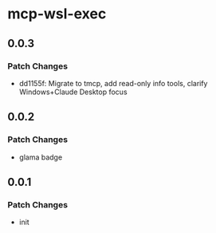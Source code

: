 # mcp-wsl-exec

## 0.0.3

### Patch Changes

- dd1155f: Migrate to tmcp, add read-only info tools, clarify
  Windows+Claude Desktop focus

## 0.0.2

### Patch Changes

- glama badge

## 0.0.1

### Patch Changes

- init

